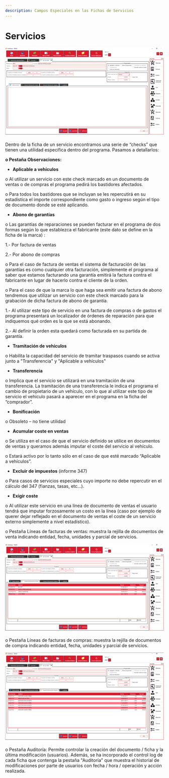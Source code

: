 ```yaml
---
description: Campos Especiales en las Fichas de Servicios
---
```


# Servicios

![](<../../.gitbook/assets/image (519).png>)

Dentro de la ficha de un servicio encontramos una serie de “checks” que tienen una utilidad específica dentro del programa. Pasamos a detallarlos:

**o Pestaña Observaciones:**

* **Aplicable a vehículos**

&#x20;        o Al utilizar un servicio con este check marcado en un documento de ventas o de compras el programa pedirá los bastidores afectados.

&#x20;        o Para todos los bastidores que se incluyan se les repercutirá en su estadística el importe correspondiente como gasto o ingreso según el tipo de documento donde se esté aplicando.

* **Abono de garantías**

&#x20;        o Las garantías de reparaciones se pueden facturar en el programa de dos formas según lo que establezca el fabricante (este dato se define en la ficha de la marca) :

&#x20;              1.- Por factura de ventas

&#x20;              2.- Por abono de compras

&#x20;        o Para el caso de factura de ventas el sistema de facturación de las garantías es como cualquier otra facturación, simplemente el programa al saber que estamos facturando una garantía emitirá la factura contra el fabricante en lugar de hacerlo contra el cliente de la orden.

&#x20;        o Para el caso de que la marca lo que haga sea emitir una factura de abono tendremos que utilizar un servicio con este check marcado para la grabación de dicha factura de abono de garantía.

&#x20;              1.- Al utilizar este tipo de servicio en una factura de compras o de gastos el programa presentará un localizador de órdenes de reparación para que indiquemos qué orden es la que se está abonando.

&#x20;              2.- Al definir la orden esta quedará como facturada en su partida de garantía.

* **Tramitación de vehículos**

&#x20;         o Habilita la capacidad del servicio de tramitar traspasos cuando se activa junto a "Transferencia" y "Aplicable a vehículos"

* **Transferencia**

&#x20;         o Implica que el servicio se utilizará en una tramitación de una transferencia. La tramitación de una transferencia le indica el programa el cambio de propietario de un vehículo, con lo que al utilizar este tipo de servicio el vehículo pasará a aparecer en el programa en la ficha del “comprador”.

* **Bonificación**

&#x20;         o Obsoleto – no tiene utilidad

* **Acumular coste en ventas**

&#x20;         o Se utiliza en el caso de que el servicio definido se utilice en documentos de ventas y queramos además imputar el coste del servicio al vehículo.

&#x20;         o Estará activo por lo tanto sólo en el caso de que esté marcado “Aplicable a vehículos”.

* **Excluir de impuestos** (informe 347)

&#x20;         o Para casos de servicios especiales cuyo importe no debe repercutir en el cálculo del 347 (fianzas, tasas, etc...).

* **Exigir coste**

&#x20;         o Al utilizar este servicio en una línea de documento de ventas el usuario tendrá que imputar forzosamente un costo en la línea (caso por ejemplo de querer dejar reflejado en el documento de ventas el coste de un servicio externo simplemente a nivel estadístico).

&#x20;         o Pestaña Líneas de facturas de ventas: muestra la rejilla de documentos de venta indicando entidad, fecha, unidades y parcial de servicios.

![](<../../.gitbook/assets/image (520).png>)

&#x20;       o Pestaña Líneas de facturas de compras: muestra la rejilla de documentos de compra indicando entidad, fecha, unidades y parcial de servicios.

![](<../../.gitbook/assets/image (521).png>)

&#x20;       o Pestaña Auditoría: Permite controlar la creación del documento / ficha y la última modificación (usuarios). Además, se ha incorporado el control log de cada ficha que contenga la pestaña "Auditoría" que muestra el historial de modificaciones por parte de usuarios con fecha / hora / operación y acción realizada.
